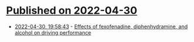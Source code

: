 # [Published on 2022-04-30](index.md)

* [2022-04-30, 19:58:43](https://news.ycombinator.com/item?id=31218779) - [Effects of fexofenadine, diphenhydramine, and alcohol on driving performance](https://pubmed.ncbi.nlm.nih.gov/10691585/)
